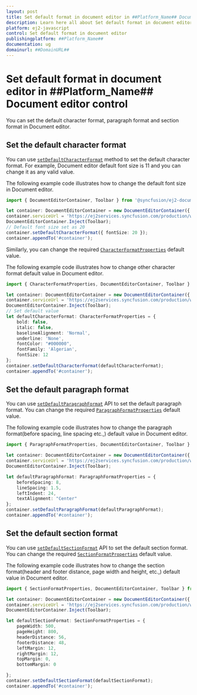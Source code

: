 ```yaml
---
layout: post
title: Set default format in document editor in ##Platform_Name## Document editor control | Syncfusion
description: Learn here all about Set default format in document editor in Syncfusion ##Platform_Name## Document editor control of Syncfusion Essential JS 2 and more.
platform: ej2-javascript
control: Set default format in document editor 
publishingplatform: ##Platform_Name##
documentation: ug
domainurl: ##DomainURL##
---
```


# Set default format in document editor in ##Platform_Name## Document editor control

You can set the default character format, paragraph format and section format in Document editor.

## Set the default character format

You can use [`setDefaultCharacterFormat`](../../api/document-editor/#setdefaultcharacterformat) method to set the default character format. For example, Document editor default font size is 11 and you can change it as any valid value.

The following example code illustrates how to change the default font size in Document editor.

```ts
import { DocumentEditorContainer, Toolbar } from '@syncfusion/ej2-documenteditor';

let container: DocumentEditorContainer = new DocumentEditorContainer({ height: "590px" });
container.serviceUrl = 'https://ej2services.syncfusion.com/production/web-services/api/documenteditor/';
DocumentEditorContainer.Inject(Toolbar);
// Default font size set as 20
container.setDefaultCharacterFormat({ fontSize: 20 });
container.appendTo('#container');  
```

Similarly, you can change the required [`CharacterFormatProperties`](../../api/document-editor/characterFormatProperties) default value.

The following example code illustrates how to change other character format default value in Document editor.

```ts
import { CharacterFormatProperties, DocumentEditorContainer, Toolbar } from '@syncfusion/ej2-documenteditor';

let container: DocumentEditorContainer = new DocumentEditorContainer({ height: "590px" });
container.serviceUrl = 'https://ej2services.syncfusion.com/production/web-services/api/documenteditor/';
DocumentEditorContainer.Inject(Toolbar);
// Set default value
let defaultCharacterFormat: CharacterFormatProperties = {
    bold: false,
    italic: false,
    baselineAlignment: 'Normal',
    underline: 'None',
    fontColor: "#000000",
    fontFamily: 'Algerian',
    fontSize: 12
};
container.setDefaultCharacterFormat(defaultCharacterFormat);
container.appendTo('#container');
```

## Set the default paragraph format

You can use [`setDefaultParagraphFormat`](../../api/document-editor/#setdefaultparagraphformat) API to set the default paragraph format. You can change the required [`ParagraphFormatProperties`](../../api/document-editor/paragraphFormatProperties) default value.

The following example code illustrates how to change the paragraph format(before spacing, line spacing etc.,) default value in Document editor.

```ts
import { ParagraphFormatProperties, DocumentEditorContainer, Toolbar } from '@syncfusion/ej2-documenteditor';

let container: DocumentEditorContainer = new DocumentEditorContainer({ height: "590px" });
container.serviceUrl = 'https://ej2services.syncfusion.com/production/web-services/api/documenteditor/';
DocumentEditorContainer.Inject(Toolbar);

let defaultParagraphFormat: ParagraphFormatProperties = {
    beforeSpacing: 8,
    lineSpacing: 1.5,
    leftIndent: 24,
    textAlignment: "Center"
};
container.setDefaultParagraphFormat(defaultParagraphFormat);
container.appendTo('#container');  
```

## Set the default section format

You can use [`setDefaultSectionFormat`](../../api/document-editor/#setdefaultsectionformat) API to set the default section format. You can change the required [`SectionFormatProperties`](../../api/document-editor/sectionFormatProperties) default value.

The following example code illustrates how to change the section format(header and footer distance, page width and height, etc.,) default value in Document editor.

```ts
import { SectionFormatProperties, DocumentEditorContainer, Toolbar } from '@syncfusion/ej2-documenteditor';

let container: DocumentEditorContainer = new DocumentEditorContainer({ height: "590px" });
container.serviceUrl = 'https://ej2services.syncfusion.com/production/web-services/api/documenteditor/';
DocumentEditorContainer.Inject(Toolbar);

let defaultSectionFormat: SectionFormatProperties = {
    pageWidth: 500,
    pageHeight: 800,
    headerDistance: 56,
    footerDistance: 48,
    leftMargin: 12,
    rightMargin: 12,
    topMargin: 0,
    bottomMargin: 0

};
container.setDefaultSectionFormat(defaultSectionFormat);
container.appendTo('#container');  
```